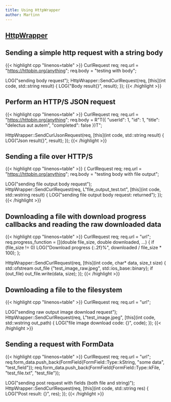 ```yaml
---
title: Using HttpWrapper
author: Martinn
---
```


## [HttpWrapper](/bakkesmod_api/Classes/Wrappers/Http/HttpWrapper/)

## Sending a simple http request with a string body
{{< highlight cpp "linenos=table" >}}
CurlRequest req;
req.url = "https://httpbin.org/anything";
req.body = "testing with body";

LOG("sending body request");
HttpWrapper::SendCurlRequest(req, [this](int code, std::string result)
{
    LOG("Body result{}", result);
});
{{< /highlight >}}
## Perform an HTTP/S JSON request
{{< highlight cpp "linenos=table" >}}
CurlRequest req;
req.url = "https://httpbin.org/anything";
req.body = R"T({
    "userId": 1,
    "id": 1,
    "title": "delectus aut autem",
    "completed": false
})T";

HttpWrapper::SendCurlJsonRequest(req, [this](int code, std::string result)
{
    LOG("Json result{}", result);
});
{{< /highlight >}}
## Sending a file over HTTP/S
{{< highlight cpp "linenos=table" >}}
{
CurlRequest req;
req.url = "https://httpbin.org/anything";
req.body = "testing body with file output";

LOG("sending file output body request");
HttpWrapper::SendCurlRequest(req, L"file_output_test.txt", [this](int code, std::wstring result)
{
    LOG("sending file output body request: returned");
});
{{< /highlight >}}
## Downloading a file with download progress callbacks and reading the raw downloaded data
{{< highlight cpp "linenos=table" >}}
CurlRequest req;
req.url = "url";
req.progress_function = [](double file_size, double downloaded, ...)
{
    if (file_size != 0)
        LOG("Download progress {:.2f}%", downloaded / file_size * 100);
};

HttpWrapper::SendCurlRequest(req, [this](int code, char* data, size_t size)
{
    std::ofstream out_file {"test_image_raw.jpeg", std::ios_base::binary};
    if (out_file)
        out_file.write(data, size);
});
{{< /highlight >}}
## Downloading a file to the filesystem
{{< highlight cpp "linenos=table" >}}
CurlRequest req;
req.url = "url";

LOG("sending raw output image download request");
HttpWrapper::SendCurlRequest(req, L"test_image.jpeg", [this](int code, std::wstring out_path)
{
    LOG("file image download code: {}", code);
});
{{< /highlight >}}

## Sending a request with FormData
{{< highlight cpp "linenos=table" >}}
CurlRequest req;
req.url = "url";
req.form_data.push_back(FormField{FormField::Type::kString, "some data", "test_field"});
req.form_data.push_back(FormField{FormField::Type::kFile, "test_file.txt", "test_file"});

LOG("sending post request with fields (both file and string)");
HttpWrapper::SendCurlRequest(req, [this](int code, std::string res)
{
    LOG("Post result: {}", res);
});
{{< /highlight >}}
